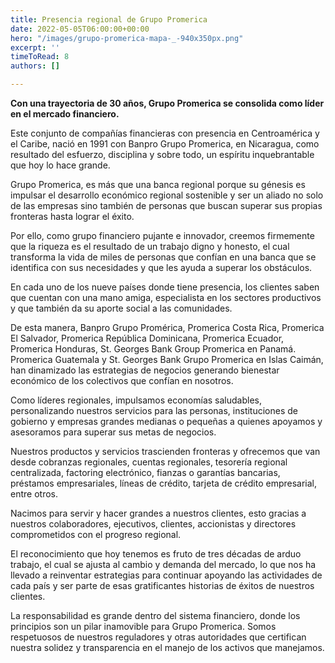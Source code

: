```yaml
---
title: Presencia regional de Grupo Promerica
date: 2022-05-05T06:00:00+00:00
hero: "/images/grupo-promerica-mapa-_-940x350px.png"
excerpt: ''
timeToRead: 8
authors: []

---
```

**Con una trayectoria de 30 años, Grupo Promerica se consolida como líder en el mercado financiero.**

Este conjunto de compañías financieras con presencia en Centroamérica y el Caribe, nació en 1991 con Banpro Grupo Promerica, en Nicaragua, como resultado del esfuerzo, disciplina y sobre todo, un espíritu inquebrantable que hoy lo hace grande.

Grupo Promerica, es más que una banca regional porque su génesis es impulsar el desarrollo económico regional sostenible y ser un aliado no solo de las empresas sino también de personas que buscan superar sus propias fronteras hasta lograr el éxito.

Por ello, como grupo financiero pujante e innovador, creemos firmemente que la riqueza es el resultado de un trabajo digno y honesto, el cual transforma la vida de miles de personas que confían en una banca que se identifica con sus necesidades y que les ayuda a superar los obstáculos.

En cada uno de los nueve países donde tiene presencia, los clientes saben que cuentan con una mano amiga, especialista en los sectores productivos y que también da su aporte social a las comunidades.

De esta manera, Banpro Grupo Promérica, Promerica Costa Rica, Promerica El Salvador, Promerica República Dominicana, Promerica Ecuador, Promerica Honduras, St. Georges Bank Group Promerica en Panamá. Promerica Guatemala y St. Georges Bank Grupo Promerica en Islas Caimán, han dinamizado las estrategias de negocios generando bienestar económico de los colectivos que confían en nosotros.

Como líderes regionales, impulsamos economías saludables, personalizando nuestros servicios para las personas, instituciones de gobierno y empresas grandes medianas o pequeñas a quienes apoyamos y asesoramos para superar sus metas de negocios.

Nuestros productos y servicios trascienden fronteras y ofrecemos que van desde cobranzas regionales, cuentas regionales, tesorería regional centralizada, factoring electrónico, fianzas o garantías bancarias, préstamos empresariales, líneas de crédito, tarjeta de crédito empresarial, entre otros.

Nacimos para servir y hacer grandes a nuestros clientes, esto gracias a nuestros colaboradores, ejecutivos, clientes, accionistas y directores comprometidos con el progreso regional.

El reconocimiento que hoy tenemos es fruto de tres décadas de arduo trabajo, el cual se ajusta al cambio y demanda del mercado, lo que nos ha llevado a reinventar estrategias para continuar apoyando las actividades de cada país y ser parte de esas gratificantes historias de éxitos de nuestros clientes.

La responsabilidad es grande dentro del sistema financiero, donde los principios son un pilar inamovible para Grupo Promerica. Somos respetuosos de nuestros reguladores y otras autoridades que certifican nuestra solidez y transparencia en el manejo de los activos que manejamos.
